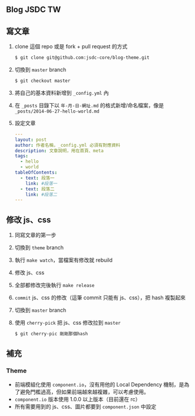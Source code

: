 Blog JSDC TW
---------

## 寫文章

1. clone 這個 repo 或是 fork + pull request 的方式

   ```bash
   $ git clone git@github.com:jsdc-core/blog-theme.git
   ```

2. 切換到 `master` branch

   ```bash
   $ git checkout master
   ```

3. 將自己的基本資料新增到 `_config.yml` 內
3. 在 `_posts` 目錄下以 `年-月-日-網址.md` 的格式新增/命名檔案，像是 `_posts/2014-06-27-hello-world.md`
4. 設定文章

   ```yml
   ---
   layout: post
   author: 作者名稱，_config.yml 必須有對應資料
   description: 文章說明，用在首頁、meta
   tags:
     - hello
     - world
   tableOfContents:
     - text: 段落一
       link: #段落一
     - text: 段落二
       link: #段落二
   ---
   ```

## 修改 js、css

1. 同寫文章的第一步
2. 切換到 `theme` branch
3. 執行 `make watch`，當檔案有修改就 rebuild
4. 修改 js、css
5. 全部都修改完後執行 `make release`
6. `commit` js、css 的修改（這筆 commit 只能有 js、css），把 hash 複製起來
7. 切換到 `master` branch
8. 使用 `cherry-pick` 把 js、css 修改拉到 `master`

   ```bash
   $ git cherry-pic 剛剛那個hash
   ```

## 補充

### Theme

* 前端模組化使用 `component.io`，沒有用他的 Local Dependency 機制，是為了避免門檻過高，但如果前端越來越複雜，可以考慮使用。
* `component.io` 版本使用 1.0.0 以上版本（目前還在 rc）
* 所有需要用到的 js、css、圖片都要到 `component.json` 中設定

##
